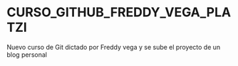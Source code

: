 # CURSO_GITHUB_FREDDY_VEGA_PLATZI
Nuevo curso de Git dictado por Freddy vega y se sube el proyecto de un blog personal
